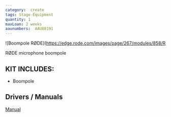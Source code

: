 ```yaml
---
category:  create
tags: Stage-Equipment
quantity: 1
maxLoan: 2 weeks
aaunumbers:  AAU88191
---
```

![Boompole RØDE](https://edge.rode.com/images/page/267/modules/858/R

RØDE microphone boompole
## KIT INCLUDES:
-  Boompole

## Drivers / Manuals
[Manual](https://rode.com/en/products/boompole-pro#section-downloads)



